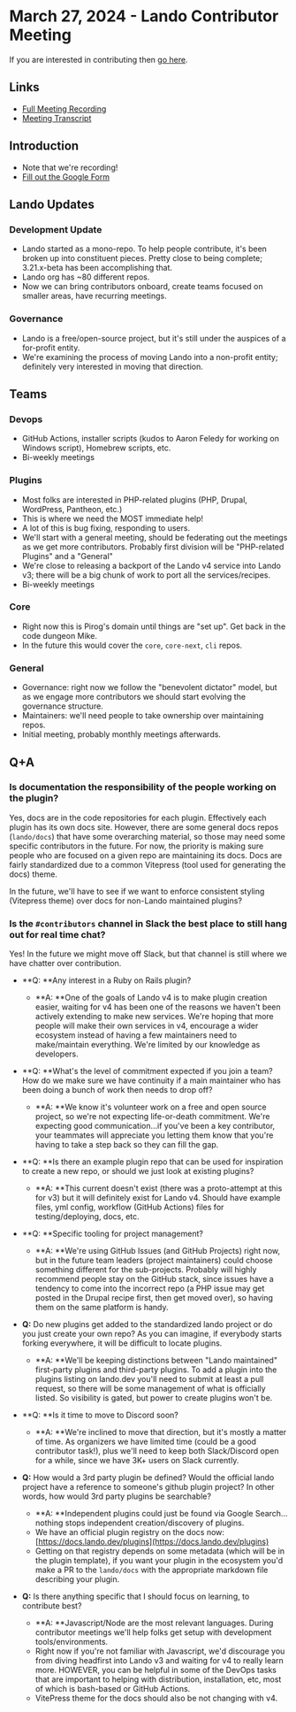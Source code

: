 
#  March 27, 2024 - Lando Contributor Meeting

If you are interested in contributing then [go here](./index.md#getting-started).

<YouTube id="PmUahn-J-To" />

## Links

* [Full Meeting Recording](https://drive.google.com/file/d/1a4953iNuJwqZICYfkjrxzG0YhIsfCr1U/view?userstoinvite=none)
* [Meeting Transcript](https://docs.google.com/document/d/1R5GW9-gwrw_tYaCd8GDu-9EN8FLk845yeYcdglHph2s)

## Introduction

* Note that we're recording!
* [Fill out the Google Form](https://docs.google.com/forms/d/1vdDhmHqg7lS540eCrMR4MQO6DT4nfAsl-z8JRcnnmSI/viewform?edit_requested=true)

## Lando Updates

### Development Update

* Lando started as a mono-repo. To help people contribute, it's been broken up into constituent pieces. Pretty close to being complete; 3.21.x-beta has been accomplishing that.
* Lando org has ~80 different repos.
* Now we can bring contributors onboard, create teams focused on smaller areas, have recurring meetings.

### Governance

* Lando is a  free/open-source project, but it's still under the auspices of a for-profit entity.
* We're examining the process of moving Lando into a non-profit entity; definitely very interested in moving that direction.

## Teams

### Devops

* GitHub Actions, installer scripts (kudos to Aaron Feledy for working on Windows script), Homebrew scripts, etc.
* Bi-weekly meetings

### Plugins

* Most folks are interested in PHP-related plugins (PHP, Drupal, WordPress, Pantheon, etc.)
* This is where we need the MOST immediate help!
* A lot of this is  bug fixing, responding to users.
* We'll start with a general meeting, should be federating out the meetings as we get more contributors. Probably first division will be "PHP-related Plugins" and a "General"
* We're close to releasing a backport of the Lando v4 service into Lando v3; there will be a big chunk of work to port all the services/recipes.
* Bi-weekly meetings

### Core

* Right now this is Pirog's domain until things are "set up". Get back in the code dungeon Mike.
* In the future this would cover the `core`, `core-next`, `cli` repos.

### General

* Governance: right now we follow the "benevolent dictator" model, but as we engage more contributors we should start evolving the governance structure.
* Maintainers: we'll need people to take ownership over maintaining repos.
* Initial meeting, probably monthly meetings afterwards.

## Q+A

### Is documentation the responsibility of the people working on the plugin?

Yes, docs are in the code repositories for each plugin. Effectively each plugin has its own docs site. However, there are some general docs repos (`lando/docs`) that have some overarching material, so those may need some specific contributors in the future. For now, the priority is making sure people who are focused on a given repo are maintaining its docs. Docs are fairly standardized due to a common Vitepress (tool used for generating the docs) theme.

In the future, we'll have to see if we want to enforce consistent styling (Vitepress theme) over docs for non-Lando maintained plugins?

### Is the `#contributors` channel in Slack the best place to still hang out for real time chat?

Yes! In the future we might move off Slack, but that channel is still where we have chatter over contribution.

* **Q: **Any interest in a Ruby on Rails plugin?
    * **A: **One of the goals of Lando v4 is to make plugin creation easier, waiting for v4 has been one of the reasons we haven't been actively extending to make new services. We're hoping that more people will make their own services in v4, encourage a wider ecosystem instead of having a few maintainers need to make/maintain everything. We're limited by our knowledge as developers.

* **Q: **What's the level of commitment expected if you join a team? How do we make sure we have continuity if a main maintainer who has been doing a bunch of work then needs to drop off?
    * **A: **We know it's volunteer work on a free and open source project, so we're not expecting life-or-death commitment. We're expecting good communication…if you've been a key contributor, your teammates will appreciate you letting them know that you're having to take a step back so they can fill the gap.

* **Q: **Is there an example plugin repo that can be used for inspiration to create a new repo, or should we just look at existing plugins?
    * **A: **This current doesn't exist (there was a proto-attempt at this for v3) but it will definitely exist for Lando v4. Should have example files, yml config, workflow (GitHub Actions) files for testing/deploying, docs, etc.

* **Q: **Specific tooling for project management?
    * **A: **We're using GitHub Issues (and GitHub Projects) right now, but in the future team leaders (project maintainers) could choose something different for the sub-projects. Probably will highly recommend people stay on the GitHub stack, since issues have a tendency to come into the incorrect repo (a PHP issue may get posted in the Drupal recipe first, then get moved over), so having them on the same platform is handy.

* **Q:** Do new plugins get added to the standardized lando project or do you just create your own repo?  As you can imagine, if everybody starts
forking everywhere, it will be difficult to locate plugins.
    * **A: **We'll be keeping distinctions between "Lando maintained" first-party plugins and third-party plugins. To add a plugin into the plugins listing on lando.dev you'll need to submit at least a pull request, so there will be some management of what is officially listed. So visibility is gated, but power to create plugins won't be.

* **Q: **Is it time to move to Discord soon?
    * **A: **We're inclined to move that direction, but it's mostly a matter of time. As organizers we have limited time (could be a good contributor task!), plus we'll need to keep both Slack/Discord open for a while, since we have 3K+ users on Slack currently.

* **Q:** How would a 3rd party plugin be defined?  Would the official lando project have a reference to someone's github plugin project?  In other words, how would 3rd party plugins be searchable?
    * **A: **Independent plugins could just be found via Google Search…nothing stops independent creation/discovery of plugins.
    * We have an official plugin registry on the docs now: [https://docs.lando.dev/plugins](https://docs.lando.dev/plugins)
    * Getting on that registry depends on some metadata (which will be in the plugin template), if you want your plugin in the ecosystem you'd make a PR to the `lando/docs` with the appropriate markdown file describing your plugin.

* **Q:** Is there anything specific that I should focus on learning, to contribute best?
    * **A: **Javascript/Node are the most relevant languages. During contributor meetings we'll help folks get setup with development tools/environments.
    * Right now if you're not familiar with Javascript, we'd discourage you from diving headfirst into Lando v3 and waiting for v4 to really learn more. HOWEVER, you can be helpful in some of the DevOps tasks that are important to helping with distribution, installation, etc, most of which is bash-based or GitHub Actions.
    * VitePress theme for the docs should also be not changing with v4.
